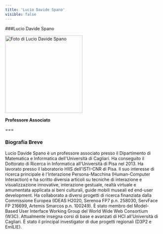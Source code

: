```yaml
---
title: 'Lucio Davide Spano'
visible: false
---
```


###Lucio Davide Spano

<img src="/lab/user/pages/02.people/02.davide.spano/img/davide3.png" alt="Foto di Lucio Davide Spano" style="height: 250px">

**Professore Associato**

===

### Biografia Breve
Lucio Davide Spano è un professore associato presso il Dipartimento di Matematica e Informatica dell'Università di Cagliari. Ha conseguito il Dottorato di Ricerca in Informatica all'Università di Pisa nel 2013. Ha lavorato presso il laboratorio HIIS dell'ISTI-CNR di Pisa. Il suo interesse di ricerca principale è l'Interazione Persona-Macchina (Human-Computer Interaction) e ha scritto diversia articoli su tecniche di interazione e visualizzazione innovative, interazione gestuale, realtà virtuale e amumentata applicata ai beni culturali, guide mobili museali ed end-user development. Ha collaborato a diversi progetti di ricerca finanziata dalla Commissione Europea (IDEAS H2020, Serenoa FP7 p.n. 258030, ServFace FP 216699, Artemis Smarcos p.n. 100249). È stato membro del Model-Based User Interface Working Group del World Wide Web Consortium (W3C). Attualmente insegna corsi di base e avanzati di HCI all'Università di Cagliari. È stato il principal investigator di due progetti regionali (D3P2 e EmILIE). 
